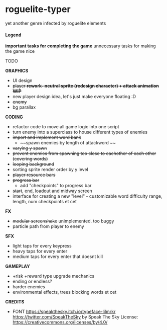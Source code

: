 # roguelite-typer

yet another genre infected by roguelite elements

#### Legend

**important tasks for completing the game**
unnecessary tasks for making the game nice

TODO

**GRAPHICS**
 * UI design
 * ~~player **rework- neutral sprite (redesign character) + attack animation** **WIP**~~
 * new player design idea, let's just make everyone floating :D
 * ~~enemy~~
 * bg parallax

**CODING**
* refactor code to move all game logic into one script
* turn enemy into a superclass to house different types of enemies
* ~~import and implement word bank~~
	* ~~spawn enemies by length of attackword ~~
* ~~varying y spawn~~
* ~~prevent enemies from spawning too close to eachother of each other (covering words)~~
* ~~looping background~~
* sorting sprite render order by y level
* ~~player resource bars~~
* ~~progress bar~~
	* add "checkpoints" to progress bar
* ~~start~~, end, loadout and midway screen
* interface for creating a new "level" - customizable word difficulty range, length, num checkpoints et cet

**FX**
* ~~modular screenshake~~ unimplemented. too buggy
* particle path from player to enemy

**SFX**
* light taps for every keypress
* heavy taps for every enter
* medium taps for every enter that doesnt kill

**GAMEPLAY**
* +risk +reward type upgrade mechanics
* ending or endless?
* harder enemies
* environmental effects, trees blocking words et cet 

**CREDITS**
* FONT
https://speakthesky.itch.io/typeface-lilmrkr 
https://twitter.com/SpeakTheSky
by Speak The Sky
License: https://creativecommons.org/licenses/by/4.0/
